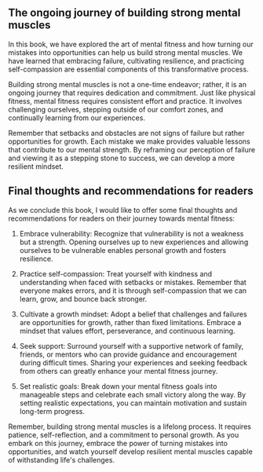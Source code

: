 
The ongoing journey of building strong mental muscles
-----------------------------------------------------

In this book, we have explored the art of mental fitness and how turning our mistakes into opportunities can help us build strong mental muscles. We have learned that embracing failure, cultivating resilience, and practicing self-compassion are essential components of this transformative process.

Building strong mental muscles is not a one-time endeavor; rather, it is an ongoing journey that requires dedication and commitment. Just like physical fitness, mental fitness requires consistent effort and practice. It involves challenging ourselves, stepping outside of our comfort zones, and continually learning from our experiences.

Remember that setbacks and obstacles are not signs of failure but rather opportunities for growth. Each mistake we make provides valuable lessons that contribute to our mental strength. By reframing our perception of failure and viewing it as a stepping stone to success, we can develop a more resilient mindset.

Final thoughts and recommendations for readers
----------------------------------------------

As we conclude this book, I would like to offer some final thoughts and recommendations for readers on their journey towards mental fitness:

1. Embrace vulnerability: Recognize that vulnerability is not a weakness but a strength. Opening ourselves up to new experiences and allowing ourselves to be vulnerable enables personal growth and fosters resilience.

2. Practice self-compassion: Treat yourself with kindness and understanding when faced with setbacks or mistakes. Remember that everyone makes errors, and it is through self-compassion that we can learn, grow, and bounce back stronger.

3. Cultivate a growth mindset: Adopt a belief that challenges and failures are opportunities for growth, rather than fixed limitations. Embrace a mindset that values effort, perseverance, and continuous learning.

4. Seek support: Surround yourself with a supportive network of family, friends, or mentors who can provide guidance and encouragement during difficult times. Sharing your experiences and seeking feedback from others can greatly enhance your mental fitness journey.

5. Set realistic goals: Break down your mental fitness goals into manageable steps and celebrate each small victory along the way. By setting realistic expectations, you can maintain motivation and sustain long-term progress.

Remember, building strong mental muscles is a lifelong process. It requires patience, self-reflection, and a commitment to personal growth. As you embark on this journey, embrace the power of turning mistakes into opportunities, and watch yourself develop resilient mental muscles capable of withstanding life's challenges.

